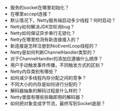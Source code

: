 - 服务的socket在哪里初始化？
- 在哪里accept连接？
- 默认情况下，Netty服务端启动多少线程？何时启动？
- Netty如何解决JDK空轮询bug？
- Netty如何保证异步串行无锁化？
- Netty在哪里检测有新连接接入的？
- 新连接是怎样注册到NioEventLoop线程的？
- Netty是如何判断ChannelHandler类型的？
- 对于ChannelHandler的添加应遵循什么顺序？
- 用户手动触发事件传播，不同触发方式的区别？
- Netty内存类别有哪些？
- 如何减少多线程内存分配之间的竞争？
- 不同大小的内存是如何进行分配的？
- 解码器抽象的解码过程是什么样的？
- Netty里面有哪些拆箱即用的解码器？
- 如何把对象变成字节流，最终写到Socket底层？
